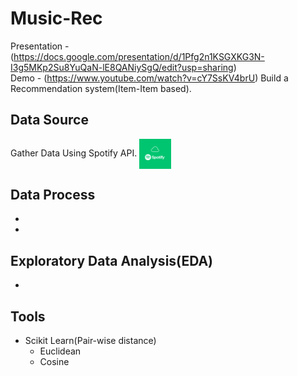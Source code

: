 # Music-Rec
Presentation - (https://docs.google.com/presentation/d/1Pfg2n1KSGXKG3N-I3g5MKp2Su8YuQaN-lE8QANiySgQ/edit?usp=sharing)
<br/>
Demo - (https://www.youtube.com/watch?v=cY7SsKV4brU)
Build a Recommendation system(Item-Item based). 

## Data Source 
Gather Data Using Spotify API. 
<img src="static/Images/Spotify_logo.png" align="center" width="10%">

## Data Process 
- 
-  
## Exploratory Data Analysis(EDA)
- 
## Tools<br/>
- Scikit Learn(Pair-wise distance)
    - Euclidean 
    - Cosine 
